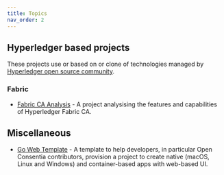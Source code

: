 ```yaml
---
title: Topics
nav_order: 2
---
```


## Hyperledger based projects

These projects use or based on or clone of technologies managed by [Hyperledger open source community](https://www.hyperledger.org/).

### Fabric

* [Fabric CA Analysis](https://openconsentia.github.io/fabric-ca-analysis/) - A project analysising the features and capabilities of Hyperledger Fabric CA.

## Miscellaneous

* [Go Web Template](https://github.com/openconsentia/go-web-template) - A template to help developers, in particular Open Consentia contributors, provision a project to create native (macOS, Linux and Windows) and container-based apps with web-based UI.